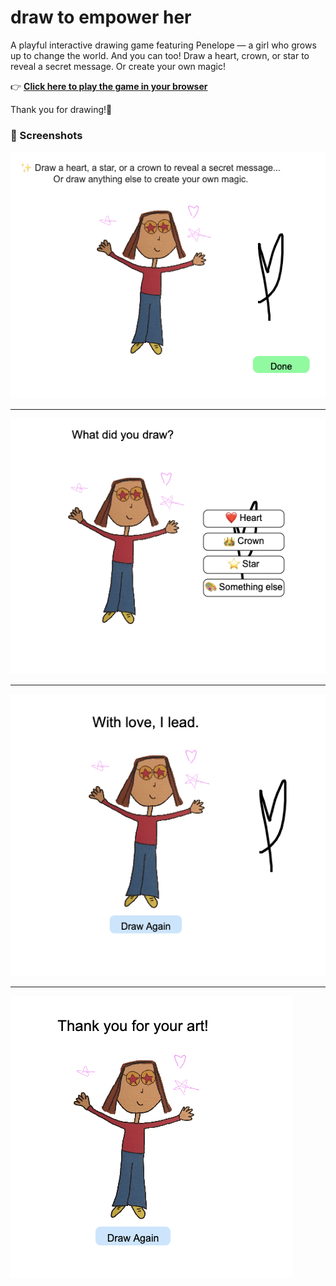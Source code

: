# draw to empower her



A playful interactive drawing game featuring Penelope — a girl who grows up to change the world. And you can too!
Draw a heart, crown, or star to reveal a secret message. Or create your own magic!

👉 [**Click here to play the game in your browser**](https://ashleysally00.github.io/draw-to-empower-her)

Thank you for drawing!🎨

### 💖 Screenshots

![Penelope 1](https://raw.githubusercontent.com/ashleysally00/draw-to-empower-her/main/pen1.png)



----------
![Penelope 4.5](https://raw.githubusercontent.com/ashleysally00/draw-to-empower-her/main/pen4.5.png)


----------------

![Penelope 3](https://raw.githubusercontent.com/ashleysally00/draw-to-empower-her/main/pen3.png)

--------------------

![Penelope 4](https://raw.githubusercontent.com/ashleysally00/draw-to-empower-her/main/pen4.png)
